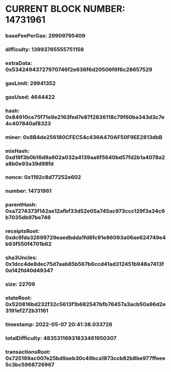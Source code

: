 # CURRENT BLOCK NUMBER: 14731961

### baseFeePerGas: 29909795409
### difficulty: 13993765555751156
### extraData: 0x53424943727970746f2e636f6d20506f6f6c28657529
### gasLimit: 29941352
### gasUsed: 4644422
### hash: 0x84910ce75f71e9e2163fed7e87f2836118c79f60ba343d3c7e4c407840af8323
### miner: 0x8B4de256180CFEC54c436A470AF50F9EE2813dbB
### mixHash: 0xd19f3b0b16d9a602a032a4139aa6f5640bd57fd2b1a4078a2a8b0e93a39d98fd
### nonce: 0x1192c8d77252e602
### number: 14731961
### parentHash: 0xa7274373f142ae12afbf33d52e05a745ac973ccc129f3a34c6b7035db97be746
### receiptsRoot: 0xdc6fda32699729eaedbdda1fd8fc91e86093a06ae624749e4b93f550f4701b62
### sha3Uncles: 0x1dcc4de8dec75d7aab85b567b6ccd41ad312451b948a7413f0a142fd40d49347
### size: 22709
### stateRoot: 0x520816bd232f32c5613f1b682547bfb76457a3acb50a96d2e3191ef272b31161
### timestamp: 2022-05-07 20:41:38.033726
### totalDifficulty: 48353116931833461950307
### transactionsRoot: 0x725199ac007e25bd9aeb30c49bca1873ccb82b8be977ffeee5c3bc5968726967
